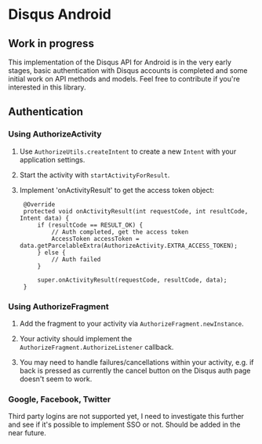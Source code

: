 # Disqus Android

## Work in progress

This implementation of the Disqus API for Android is in the very early stages, basic authentication
with Disqus accounts is completed and some initial work on API methods and models. Feel free to
contribute if you're interested in this library.

## Authentication

### Using AuthorizeActivity

1. Use `AuthorizeUtils.createIntent` to create a new `Intent` with your application settings.

2. Start the activity with `startActivityForResult`.

3. Implement 'onActivityResult' to get the access token object:


        @Override
        protected void onActivityResult(int requestCode, int resultCode, Intent data) {
            if (resultCode == RESULT_OK) {
                // Auth completed, get the access token
                AccessToken accessToken = data.getParcelableExtra(AuthorizeActivity.EXTRA_ACCESS_TOKEN);
            } else {
                // Auth failed
            }

            super.onActivityResult(requestCode, resultCode, data);
        }

### Using AuthorizeFragment

1. Add the fragment to your activity via `AuthorizeFragment.newInstance`.

2. Your activity should implement the `AuthorizeFragment.AuthorizeListener` callback.

3. You may need to handle failures/cancellations within your activity, e.g. if back is pressed as
    currently the cancel button on the Disqus auth page doesn't seem to work.

### Google, Facebook, Twitter

Third party logins are not supported yet, I need to investigate this further and see if it's
possible to implement SSO or not. Should be added in the near future.